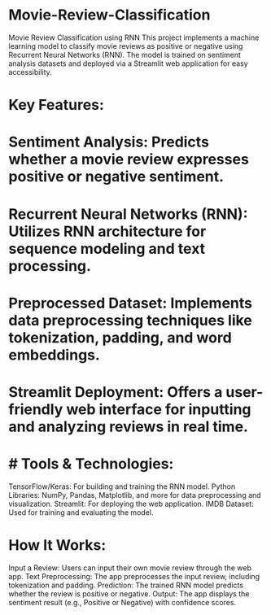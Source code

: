 # Movie-Review-Classification

Movie Review Classification using RNN
This project implements a machine learning model to classify movie reviews as positive or negative using Recurrent Neural Networks (RNN). The model is trained on sentiment analysis datasets and deployed via a Streamlit web application for easy accessibility.

# Key Features:
# Sentiment Analysis: Predicts whether a movie review expresses positive or negative sentiment.
# Recurrent Neural Networks (RNN): Utilizes RNN architecture for sequence modeling and text processing.
# Preprocessed Dataset: Implements data preprocessing techniques like tokenization, padding, and word embeddings.
# Streamlit Deployment: Offers a user-friendly web interface for inputting and analyzing reviews in real time.

# # Tools & Technologies:
TensorFlow/Keras: For building and training the RNN model.
Python Libraries: NumPy, Pandas, Matplotlib, and more for data preprocessing and visualization.
Streamlit: For deploying the web application.
IMDB Dataset: Used for training and evaluating the model.

# How It Works:
Input a Review: Users can input their own movie review through the web app.
Text Preprocessing: The app preprocesses the input review, including tokenization and padding.
Prediction: The trained RNN model predicts whether the review is positive or negative.
Output: The app displays the sentiment result (e.g., Positive or Negative) with confidence scores.
